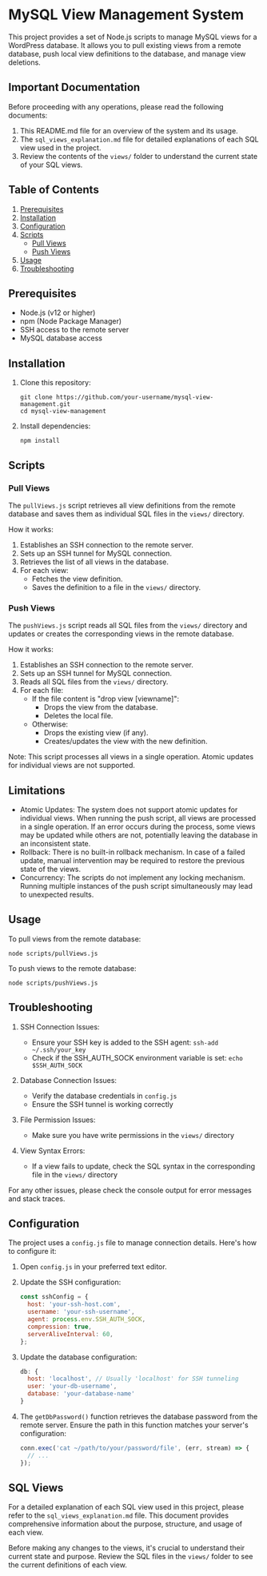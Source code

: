 # MySQL View Management System

This project provides a set of Node.js scripts to manage MySQL views for a WordPress database. It allows you to pull existing views from a remote database, push local view definitions to the database, and manage view deletions.

## Important Documentation

Before proceeding with any operations, please read the following documents:

1. This README.md file for an overview of the system and its usage.
2. The `sql_views_explanation.md` file for detailed explanations of each SQL view used in the project.
3. Review the contents of the `views/` folder to understand the current state of your SQL views.

## Table of Contents

1. [Prerequisites](#prerequisites)
2. [Installation](#installation)
3. [Configuration](#configuration)
4. [Scripts](#scripts)
   - [Pull Views](#pull-views)
   - [Push Views](#push-views)
5. [Usage](#usage)
6. [Troubleshooting](#troubleshooting)

## Prerequisites

- Node.js (v12 or higher)
- npm (Node Package Manager)
- SSH access to the remote server
- MySQL database access

## Installation

1. Clone this repository:
   ```
   git clone https://github.com/your-username/mysql-view-management.git
   cd mysql-view-management
   ```

2. Install dependencies:
   ```
   npm install
   ```

## Scripts

### Pull Views

The `pullViews.js` script retrieves all view definitions from the remote database and saves them as individual SQL files in the `views/` directory.

How it works:
1. Establishes an SSH connection to the remote server.
2. Sets up an SSH tunnel for MySQL connection.
3. Retrieves the list of all views in the database.
4. For each view:
   - Fetches the view definition.
   - Saves the definition to a file in the `views/` directory.

### Push Views

The `pushViews.js` script reads all SQL files from the `views/` directory and updates or creates the corresponding views in the remote database.

How it works:
1. Establishes an SSH connection to the remote server.
2. Sets up an SSH tunnel for MySQL connection.
3. Reads all SQL files from the `views/` directory.
4. For each file:
   - If the file content is "drop view [viewname]":
     - Drops the view from the database.
     - Deletes the local file.
   - Otherwise:
     - Drops the existing view (if any).
     - Creates/updates the view with the new definition.

Note: This script processes all views in a single operation. Atomic updates for individual views are not supported.

## Limitations

- Atomic Updates: The system does not support atomic updates for individual views. When running the push script, all views are processed in a single operation. If an error occurs during the process, some views may be updated while others are not, potentially leaving the database in an inconsistent state.
- Rollback: There is no built-in rollback mechanism. In case of a failed update, manual intervention may be required to restore the previous state of the views.
- Concurrency: The scripts do not implement any locking mechanism. Running multiple instances of the push script simultaneously may lead to unexpected results.

## Usage

To pull views from the remote database:
```
node scripts/pullViews.js
```

To push views to the remote database:
```
node scripts/pushViews.js
```

## Troubleshooting

1. SSH Connection Issues:
   - Ensure your SSH key is added to the SSH agent: `ssh-add ~/.ssh/your_key`
   - Check if the SSH_AUTH_SOCK environment variable is set: `echo $SSH_AUTH_SOCK`

2. Database Connection Issues:
   - Verify the database credentials in `config.js`
   - Ensure the SSH tunnel is working correctly

3. File Permission Issues:
   - Make sure you have write permissions in the `views/` directory

4. View Syntax Errors:
   - If a view fails to update, check the SQL syntax in the corresponding file in the `views/` directory

For any other issues, please check the console output for error messages and stack traces.



## Configuration

The project uses a `config.js` file to manage connection details. Here's how to configure it:

1. Open `config.js` in your preferred text editor.

2. Update the SSH configuration:
   ```javascript
   const sshConfig = {
     host: 'your-ssh-host.com',
     username: 'your-ssh-username',
     agent: process.env.SSH_AUTH_SOCK,
     compression: true,
     serverAliveInterval: 60,
   };
   ```

3. Update the database configuration:
   ```javascript
   db: {
     host: 'localhost', // Usually 'localhost' for SSH tunneling
     user: 'your-db-username',
     database: 'your-database-name'
   }
   ```

4. The `getDbPassword()` function retrieves the database password from the remote server. Ensure the path in this function matches your server's configuration:
   ```javascript
   conn.exec('cat ~/path/to/your/password/file', (err, stream) => {
     // ...
   });
   ```

## SQL Views

For a detailed explanation of each SQL view used in this project, please refer to the `sql_views_explanation.md` file. This document provides comprehensive information about the purpose, structure, and usage of each view.

Before making any changes to the views, it's crucial to understand their current state and purpose. Review the SQL files in the `views/` folder to see the current definitions of each view.
